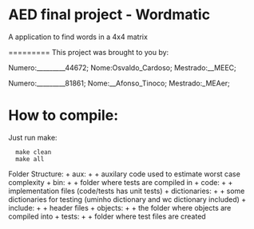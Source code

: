 AED final project - Wordmatic
=========

A application to find words in a 4x4 matrix

=========
This project was brought to you by:

Numero:_________44672; Nome:Osvaldo_Cardoso; Mestrado:__MEEC;

Numero:_________81861; Nome:__Afonso_Tinoco; Mestrado:_MEAer;



How to compile:
==========
Just run make:
```
  make clean
  make all
```


Folder Structure:
	+ aux:
	+	+ auxilary code used to estimate worst case complexity
	+ bin:
	+	+ folder where tests are compiled in
	+ code: 
	+	+ implementation files (code/tests has unit tests)
	+ dictionaries:
	+	+ some dictionaries for testing (uminho dictionary and wc dictionary included)
	+ include:
	+	+ header files
	+ objects:
	+	+ the folder where objects are compiled into
	+ tests:
	+	+ folder where test files are created
